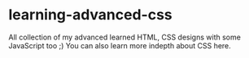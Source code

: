 # learning-advanced-css

All collection of my advanced learned HTML, CSS designs with some JavaScript too ;)
You can also learn more indepth about CSS here.
